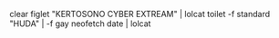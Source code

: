 clear
figlet "KERTOSONO CYBER EXTREAM" | lolcat
toilet -f standard "HUDA" | -f gay
neofetch
date | lolcat
